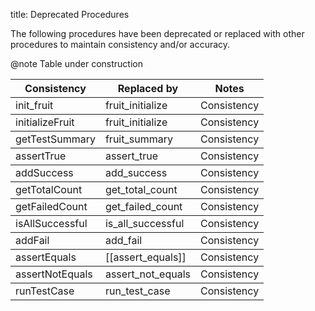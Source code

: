 title: Deprecated Procedures

The following procedures have been deprecated or replaced with other procedures to maintain consistency and/or accuracy.

@note
Table under construction

<table style="width:100%", rules="rows">
<tr>
<th>Consistency</th>
<th>Replaced by</th>
<th>Notes</th>
</tr>
<tr>
<td>init_fruit</td>
<td>fruit_initialize</td>
<td>Consistency</td>
</tr>
<tr>
<td>initializeFruit</td>
<td>fruit_initialize</td>
<td>Consistency</td>
</tr>
<tr>
<td>getTestSummary</td>
<td>fruit_summary</td>
<td>Consistency</td>
</tr>
<tr>
<td>assertTrue</td>
<td>assert_true</td>
<td>Consistency</td>
</tr>
<tr>
<td>addSuccess</td>
<td>add_success</td>
<td>Consistency</td>
</tr>
<tr>
<td>getTotalCount</td>
<td>get_total_count</td>
<td>Consistency</td>
</tr>
<tr>
<td>getFailedCount</td>
<td>get_failed_count</td>
<td>Consistency</td>
</tr>
<tr>
<td>isAllSuccessful</td>
<td>is_all_successful</td>
<td>Consistency</td>
</tr>
<tr>
<td>addFail</td>
<td>add_fail</td>
<td>Consistency</td>
</tr>
<tr>
<td>assertEquals</td>
<td>[[assert_equals]]</td>
<td>Consistency</td>
</tr>
<tr>
<td>assertNotEquals</td>
<td>assert_not_equals</td>
<td>Consistency</td>
</tr>
<tr>
<td>runTestCase</td>
<td>run_test_case</td>
<td>Consistency</td>
</tr>
</table>  
